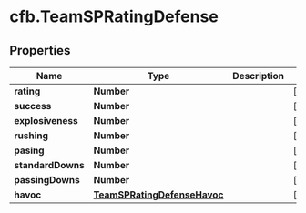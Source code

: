 # cfb.TeamSPRatingDefense

## Properties
Name | Type | Description | Notes
------------ | ------------- | ------------- | -------------
**rating** | **Number** |  | [optional] 
**success** | **Number** |  | [optional] 
**explosiveness** | **Number** |  | [optional] 
**rushing** | **Number** |  | [optional] 
**pasing** | **Number** |  | [optional] 
**standardDowns** | **Number** |  | [optional] 
**passingDowns** | **Number** |  | [optional] 
**havoc** | [**TeamSPRatingDefenseHavoc**](TeamSPRatingDefenseHavoc.md) |  | [optional] 


